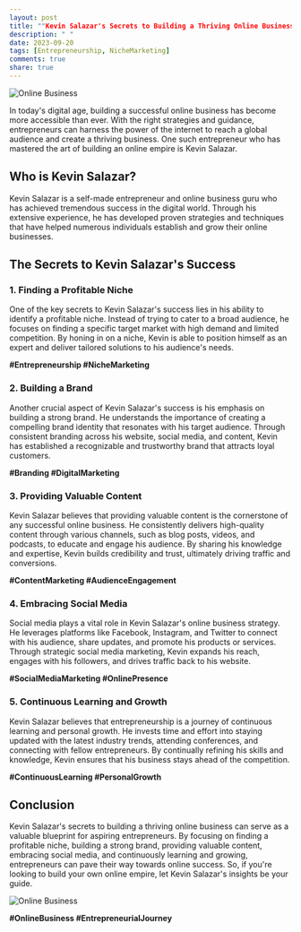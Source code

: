 ```yaml
---
layout: post
title: ""Kevin Salazar's Secrets to Building a Thriving Online Business""
description: " "
date: 2023-09-20
tags: [Entrepreneurship, NicheMarketing]
comments: true
share: true
---
```


![Online Business](https://source.unsplash.com/1600x900/?business,office,laptop)

In today's digital age, building a successful online business has become more accessible than ever. With the right strategies and guidance, entrepreneurs can harness the power of the internet to reach a global audience and create a thriving business. One such entrepreneur who has mastered the art of building an online empire is Kevin Salazar. 

## Who is Kevin Salazar?

Kevin Salazar is a self-made entrepreneur and online business guru who has achieved tremendous success in the digital world. Through his extensive experience, he has developed proven strategies and techniques that have helped numerous individuals establish and grow their online businesses.

## The Secrets to Kevin Salazar's Success

### 1. Finding a Profitable Niche

One of the key secrets to Kevin Salazar's success lies in his ability to identify a profitable niche. Instead of trying to cater to a broad audience, he focuses on finding a specific target market with high demand and limited competition. By honing in on a niche, Kevin is able to position himself as an expert and deliver tailored solutions to his audience's needs.

**#Entrepreneurship #NicheMarketing**

### 2. Building a Brand

Another crucial aspect of Kevin Salazar's success is his emphasis on building a strong brand. He understands the importance of creating a compelling brand identity that resonates with his target audience. Through consistent branding across his website, social media, and content, Kevin has established a recognizable and trustworthy brand that attracts loyal customers.

**#Branding #DigitalMarketing**

### 3. Providing Valuable Content

Kevin Salazar believes that providing valuable content is the cornerstone of any successful online business. He consistently delivers high-quality content through various channels, such as blog posts, videos, and podcasts, to educate and engage his audience. By sharing his knowledge and expertise, Kevin builds credibility and trust, ultimately driving traffic and conversions.

**#ContentMarketing #AudienceEngagement**

### 4. Embracing Social Media

Social media plays a vital role in Kevin Salazar's online business strategy. He leverages platforms like Facebook, Instagram, and Twitter to connect with his audience, share updates, and promote his products or services. Through strategic social media marketing, Kevin expands his reach, engages with his followers, and drives traffic back to his website.

**#SocialMediaMarketing #OnlinePresence**

### 5. Continuous Learning and Growth

Kevin Salazar believes that entrepreneurship is a journey of continuous learning and personal growth. He invests time and effort into staying updated with the latest industry trends, attending conferences, and connecting with fellow entrepreneurs. By continually refining his skills and knowledge, Kevin ensures that his business stays ahead of the competition.

**#ContinuousLearning #PersonalGrowth**

## Conclusion

Kevin Salazar's secrets to building a thriving online business can serve as a valuable blueprint for aspiring entrepreneurs. By focusing on finding a profitable niche, building a strong brand, providing valuable content, embracing social media, and continuously learning and growing, entrepreneurs can pave their way towards online success. So, if you're looking to build your own online empire, let Kevin Salazar's insights be your guide.

![Online Business](https://source.unsplash.com/1600x900/?business,office,entrepreneur)

**#OnlineBusiness #EntrepreneurialJourney**